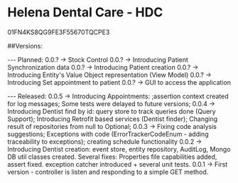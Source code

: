# Helena Dental Care - HDC

01FN4KS8QG9FE3F55670TQCPE3

##Versions:

--- Planned:
0.0.? -> Stock Control
0.0.? -> Introducing Patient Synchronization data
0.0.? -> Introducing Patient creation
0.0.? -> Introducing Entity's Value Object representation (View Model)
0.0.? -> Introducing Set appointment to patient
0.0.? -> GUI to access the application

--- Released:
0.0.5 -> Introducing Appointments: ;assertion context created for log messages; Some tests were delayed to future versions;
0.0.4 -> Introducing Dentist find by id: query store to track queries done (Query Support); Introducing Retrofit based services (Dentist finder); Changing result of repositories from null to Optional<T>; 
0.0.3 -> Fixing code analysis suggestions; Exceptions with code (ErrorTrackerCodeEnum - adding traceability to exceptions); creating schedule functionality
0.0.2 -> Introducing Dentist creation: event store, entity repository, AuditLog, Mongo DB util classes created. Several fixes: Properties file capabilities added, assert fixed. exception catcher introduced + several unit tests.
0.0.1 -> First version - controller is listen and responding to a simple GET method.
